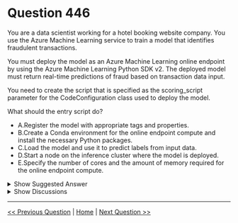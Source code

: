 # Question 446

You are a data scientist working for a hotel booking website company. You use the Azure Machine Learning service to train a model that identifies fraudulent transactions.

You must deploy the model as an Azure Machine Learning online endpoint by using the Azure Machine Learning Python SDK v2. The deployed model must return real-time predictions of fraud based on transaction data input.

You need to create the script that is specified as the scoring_script parameter for the CodeConfiguration class used to deploy the model.

What should the entry script do?

- A.Register the model with appropriate tags and properties.
- B.Create a Conda environment for the online endpoint compute and install the necessary Python packages.
- C.Load the model and use it to predict labels from input data.
- D.Start a node on the inference cluster where the model is deployed.
- E.Specify the number of cores and the amount of memory required for the online endpoint compute.

<details>
  <summary>Show Suggested Answer</summary>

<strong>C</strong><br>

</details>

<details>
  <summary>Show Discussions</summary>

<blockquote><p><strong>evangelist</strong> <code>(Mon 18 Nov 2024 04:15)</code> - <em>Upvotes: 3</em></p><p>C is correct</p></blockquote>

</details>

---

[<< Previous Question](question_445.md) | [Home](../index.md) | [Next Question >>](question_447.md)
